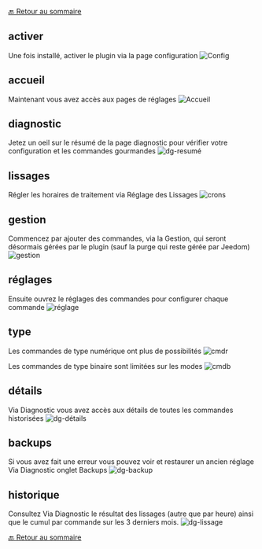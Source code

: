 [🔙 Retour au sommaire](index.md)

## activer
Une fois installé, activer le plugin via la page configuration
![Config](img/conf.png)

## accueil
Maintenant vous avez accès aux pages de réglages
![Accueil](img/acc.png)

## diagnostic
Jetez un oeil sur le résumé de la page diagnostic pour vérifier votre configuration et les commandes gourmandes
![dg-resumé](img/dg-res.png)

## lissages
Régler les horaires de traitement via Réglage des Lissages
![crons](img/crons.png)

## gestion
Commencez par ajouter des commandes, via la Gestion, qui seront désormais gérées par le plugin (sauf la purge qui reste gérée par Jeedom)
![gestion](img/gestion.png)

## réglages
Ensuite ouvrez le réglages des commandes pour configurer chaque commande
![réglage](img/regl.png)

## type
Les commandes de type numérique ont plus de possibilités
![cmdr](img/cmdr.png)


Les commandes de type binaire sont limitées sur les modes
![cmdb](img/cmdb.png)

## détails
Via Diagnostic vous avez accès aux détails de toutes les commandes historisées
![dg-détails](img/dg-det.png)

## backups
Si vous avez fait une erreur vous pouvez voir et restaurer un ancien réglage Via Diagnostic onglet Backups
![dg-backup](img/dg-back.png)

## historique
Consultez Via Diagnostic le résultat des lissages (autre que par heure) ainsi que le cumul par commande sur les 3 derniers mois.
![dg-lissage](img/dg-liss.png)


[🔙 Retour au sommaire](index.md)